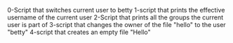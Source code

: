 0-Script that switches current user to betty
1-script that prints the effective username of the current user
2-Script that prints all the groups the current user is part of
3-script that changes the owner of the file "hello" to the user "betty"
4-script that creates an empty file "Hello"

